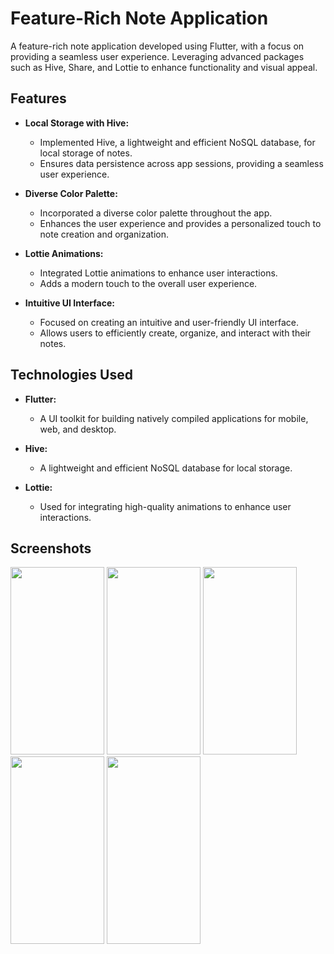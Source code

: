 # Feature-Rich Note Application

A feature-rich note application developed using Flutter, with a focus on providing a seamless user experience. Leveraging advanced packages such as Hive, Share, and Lottie to enhance functionality and visual appeal.

## Features

- **Local Storage with Hive:**
  - Implemented Hive, a lightweight and efficient NoSQL database, for local storage of notes.
  - Ensures data persistence across app sessions, providing a seamless user experience.

- **Diverse Color Palette:**
  - Incorporated a diverse color palette throughout the app.
  - Enhances the user experience and provides a personalized touch to note creation and organization.

- **Lottie Animations:**
  - Integrated Lottie animations to enhance user interactions.
  - Adds a modern touch to the overall user experience.

- **Intuitive UI Interface:**
  - Focused on creating an intuitive and user-friendly UI interface.
  - Allows users to efficiently create, organize, and interact with their notes.

## Technologies Used

- **Flutter:**
  - A UI toolkit for building natively compiled applications for mobile, web, and desktop.

- **Hive:**
  - A lightweight and efficient NoSQL database for local storage.

- **Lottie:**
  - Used for integrating high-quality animations to enhance user interactions.


## Screenshots


<img src="https://github.com/sayedali-2129/Note_App/assets/144669457/40e8db55-0a2d-4c63-976f-1037be02510e" width="150" height="300">

<img src="https://github.com/sayedali-2129/Note_App/assets/144669457/b95688ee-b028-4913-84e6-121fe3db5277" width="150" height="300">

<img src="https://github.com/sayedali-2129/Note_App/assets/144669457/6d7050cc-6568-4fbc-a39a-544547df61e8" width="150" height="300">

<img src="https://github.com/sayedali-2129/Note_App/assets/144669457/c66bd2b4-00c6-4505-84a0-18775662a50c" width="150" height="300">

<img src="https://github.com/sayedali-2129/Note_App/assets/144669457/d7731e17-4058-415a-a616-8424676bb154" width="150" height="300">







